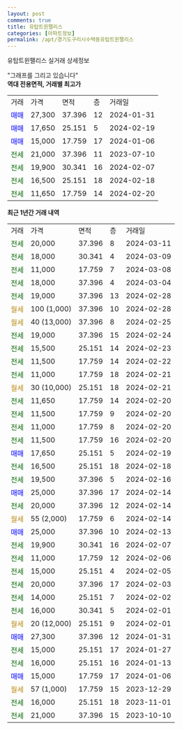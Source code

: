 ```yaml
---
layout: post
comments: true
title: 유탑트윈팰리스
categories: [아파트정보]
permalink: /apt/경기도구리시수택동유탑트윈팰리스
---
```


유탑트윈팰리스 실거래 상세정보

<script type="text/javascript">
  google.charts.load('current', {'packages':['line', 'corechart']});
  google.charts.setOnLoadCallback(drawChart);

  function drawChart() {
    var data = new google.visualization.DataTable();
    data.addColumn('date', '거래일');
    data.addColumn('number', "매매");
    data.addColumn('number', "전세");
    data.addColumn('number', "전매");

    data.addRows([[new Date(Date.parse("2024-03-11")), null, 20000, null], [new Date(Date.parse("2024-03-09")), null, 18000, null], [new Date(Date.parse("2024-03-08")), null, 11000, null], [new Date(Date.parse("2024-03-04")), null, 18000, null], [new Date(Date.parse("2024-02-28")), null, 19000, null], [new Date(Date.parse("2024-02-28")), null, null, null], [new Date(Date.parse("2024-02-25")), null, null, null], [new Date(Date.parse("2024-02-24")), null, 19000, null], [new Date(Date.parse("2024-02-23")), null, 15500, null], [new Date(Date.parse("2024-02-22")), null, 11500, null], [new Date(Date.parse("2024-02-21")), null, 11000, null], [new Date(Date.parse("2024-02-21")), null, null, null], [new Date(Date.parse("2024-02-20")), null, 11650, null], [new Date(Date.parse("2024-02-20")), null, 11500, null], [new Date(Date.parse("2024-02-20")), null, 11000, null], [new Date(Date.parse("2024-02-20")), null, 11500, null], [new Date(Date.parse("2024-02-19")), 17650, null, null], [new Date(Date.parse("2024-02-18")), null, 16500, null], [new Date(Date.parse("2024-02-16")), null, 19500, null], [new Date(Date.parse("2024-02-14")), 25000, null, null], [new Date(Date.parse("2024-02-14")), null, 20000, null], [new Date(Date.parse("2024-02-14")), null, null, null], [new Date(Date.parse("2024-02-13")), 25000, null, null], [new Date(Date.parse("2024-02-07")), null, 19900, null], [new Date(Date.parse("2024-02-06")), null, 11000, null], [new Date(Date.parse("2024-02-05")), null, 15000, null], [new Date(Date.parse("2024-02-03")), null, 20000, null], [new Date(Date.parse("2024-02-02")), null, 14000, null], [new Date(Date.parse("2024-02-01")), null, 16000, null], [new Date(Date.parse("2024-02-01")), null, null, null], [new Date(Date.parse("2024-01-31")), 27300, null, null], [new Date(Date.parse("2024-01-27")), null, 15000, null], [new Date(Date.parse("2024-01-13")), null, 16000, null], [new Date(Date.parse("2024-01-06")), 15000, null, null], [new Date(Date.parse("2023-12-29")), null, null, null], [new Date(Date.parse("2023-11-01")), null, 16000, null], [new Date(Date.parse("2023-10-10")), null, 21000, null]]);

    var options = {
      hAxis: {
        format: 'yyyy/MM/dd'
      },    
      lineWidth: 0,
      pointsVisible: true,    
      title: '최근 1년간 유형별 실거래가 분포',
      legend: { position: 'bottom' }
    };

    var formatter = new google.visualization.NumberFormat({pattern:'###,###'} );
    formatter.format(data, 1);
    formatter.format(data, 2);
    
    setTimeout(function() {
        var chart = new google.visualization.LineChart(document.getElementById('columnchart_material'));
        chart.draw(data, (options));
        document.getElementById('loading').style.display = 'none';
    }, 200);
  }
</script>


<div id="loading" style="z-index:20; display: block; margin-left: 0px">"그래프를 그리고 있습니다"</div>
<div id="columnchart_material" style="width: 95%; margin-left: 0px; display: block"></div>
<!-- contents start -->
<b>역대 전용면적, 거래별 최고가</b>
<table class="sortable">
    <tr>
      <td>거래</td>
      <td>가격</td>
      <td>면적</td>
      <td>층</td>
      <td>거래일</td>
    </tr>
        <tr>
          <td><a style="color: blue">매매</a></td>
          <td>27,300</td>
          <td>37.396</td>
          <td>12</td>
          <td>2024-01-31</td>
        </tr>            <tr>
          <td><a style="color: blue">매매</a></td>
          <td>17,650</td>
          <td>25.151</td>
          <td>5</td>
          <td>2024-02-19</td>
        </tr>            <tr>
          <td><a style="color: blue">매매</a></td>
          <td>15,000</td>
          <td>17.759</td>
          <td>17</td>
          <td>2024-01-06</td>
        </tr>        
        <tr>
              <td><a style="color: darkgreen">전세</a></td>
              <td>21,000</td>
              <td>37.396</td>
              <td>11</td>
              <td>2023-07-10</td>
            </tr>            <tr>
              <td><a style="color: darkgreen">전세</a></td>
              <td>19,900</td>
              <td>30.341</td>
              <td>16</td>
              <td>2024-02-07</td>
            </tr>            <tr>
              <td><a style="color: darkgreen">전세</a></td>
              <td>16,500</td>
              <td>25.151</td>
              <td>18</td>
              <td>2024-02-18</td>
            </tr>            <tr>
              <td><a style="color: darkgreen">전세</a></td>
              <td>11,650</td>
              <td>17.759</td>
              <td>14</td>
              <td>2024-02-20</td>
            </tr>        
    
</table>

<b>최근 1년간 거래 내역</b>

<table class="sortable">
    <tr>
      <td>거래</td>
      <td>가격</td>
      <td>면적</td>
      <td>층</td>
      <td>거래일</td>
    </tr>
    <tr>
      <td><a style="color: darkgreen">전세</a></td>
      <td>20,000</td>
      <td>37.396</td>
      <td>8</td>
      <td>2024-03-11</td>
    </tr>          <tr>
      <td><a style="color: darkgreen">전세</a></td>
      <td>18,000</td>
      <td>30.341</td>
      <td>4</td>
      <td>2024-03-09</td>
    </tr>          <tr>
      <td><a style="color: darkgreen">전세</a></td>
      <td>11,000</td>
      <td>17.759</td>
      <td>7</td>
      <td>2024-03-08</td>
    </tr>          <tr>
      <td><a style="color: darkgreen">전세</a></td>
      <td>18,000</td>
      <td>37.396</td>
      <td>4</td>
      <td>2024-03-04</td>
    </tr>          <tr>
      <td><a style="color: darkgreen">전세</a></td>
      <td>19,000</td>
      <td>37.396</td>
      <td>13</td>
      <td>2024-02-28</td>
    </tr>          <tr>
      <td><a style="color: darkgoldenrod">월세</a></td>
      <td>100 (1,000)</td>
      <td>37.396</td>
      <td>10</td>
      <td>2024-02-28</td>
    </tr>          <tr>
      <td><a style="color: darkgoldenrod">월세</a></td>
      <td>40 (13,000)</td>
      <td>37.396</td>
      <td>8</td>
      <td>2024-02-25</td>
    </tr>          <tr>
      <td><a style="color: darkgreen">전세</a></td>
      <td>19,000</td>
      <td>37.396</td>
      <td>15</td>
      <td>2024-02-24</td>
    </tr>          <tr>
      <td><a style="color: darkgreen">전세</a></td>
      <td>15,500</td>
      <td>25.151</td>
      <td>14</td>
      <td>2024-02-23</td>
    </tr>          <tr>
      <td><a style="color: darkgreen">전세</a></td>
      <td>11,500</td>
      <td>17.759</td>
      <td>14</td>
      <td>2024-02-22</td>
    </tr>          <tr>
      <td><a style="color: darkgreen">전세</a></td>
      <td>11,000</td>
      <td>17.759</td>
      <td>18</td>
      <td>2024-02-21</td>
    </tr>          <tr>
      <td><a style="color: darkgoldenrod">월세</a></td>
      <td>30 (10,000)</td>
      <td>25.151</td>
      <td>18</td>
      <td>2024-02-21</td>
    </tr>          <tr>
      <td><a style="color: darkgreen">전세</a></td>
      <td>11,650</td>
      <td>17.759</td>
      <td>14</td>
      <td>2024-02-20</td>
    </tr>          <tr>
      <td><a style="color: darkgreen">전세</a></td>
      <td>11,500</td>
      <td>17.759</td>
      <td>9</td>
      <td>2024-02-20</td>
    </tr>          <tr>
      <td><a style="color: darkgreen">전세</a></td>
      <td>11,000</td>
      <td>17.759</td>
      <td>8</td>
      <td>2024-02-20</td>
    </tr>          <tr>
      <td><a style="color: darkgreen">전세</a></td>
      <td>11,500</td>
      <td>17.759</td>
      <td>16</td>
      <td>2024-02-20</td>
    </tr>          <tr>
      <td><a style="color: blue">매매</a></td>
      <td>17,650</td>
      <td>25.151</td>
      <td>5</td>
      <td>2024-02-19</td>
    </tr>          <tr>
      <td><a style="color: darkgreen">전세</a></td>
      <td>16,500</td>
      <td>25.151</td>
      <td>18</td>
      <td>2024-02-18</td>
    </tr>          <tr>
      <td><a style="color: darkgreen">전세</a></td>
      <td>19,500</td>
      <td>37.396</td>
      <td>5</td>
      <td>2024-02-16</td>
    </tr>          <tr>
      <td><a style="color: blue">매매</a></td>
      <td>25,000</td>
      <td>37.396</td>
      <td>17</td>
      <td>2024-02-14</td>
    </tr>          <tr>
      <td><a style="color: darkgreen">전세</a></td>
      <td>20,000</td>
      <td>37.396</td>
      <td>12</td>
      <td>2024-02-14</td>
    </tr>          <tr>
      <td><a style="color: darkgoldenrod">월세</a></td>
      <td>55 (2,000)</td>
      <td>17.759</td>
      <td>6</td>
      <td>2024-02-14</td>
    </tr>          <tr>
      <td><a style="color: blue">매매</a></td>
      <td>25,000</td>
      <td>37.396</td>
      <td>10</td>
      <td>2024-02-13</td>
    </tr>          <tr>
      <td><a style="color: darkgreen">전세</a></td>
      <td>19,900</td>
      <td>30.341</td>
      <td>16</td>
      <td>2024-02-07</td>
    </tr>          <tr>
      <td><a style="color: darkgreen">전세</a></td>
      <td>11,000</td>
      <td>17.759</td>
      <td>12</td>
      <td>2024-02-06</td>
    </tr>          <tr>
      <td><a style="color: darkgreen">전세</a></td>
      <td>15,000</td>
      <td>25.151</td>
      <td>4</td>
      <td>2024-02-05</td>
    </tr>          <tr>
      <td><a style="color: darkgreen">전세</a></td>
      <td>20,000</td>
      <td>37.396</td>
      <td>17</td>
      <td>2024-02-03</td>
    </tr>          <tr>
      <td><a style="color: darkgreen">전세</a></td>
      <td>14,000</td>
      <td>25.151</td>
      <td>7</td>
      <td>2024-02-02</td>
    </tr>          <tr>
      <td><a style="color: darkgreen">전세</a></td>
      <td>16,000</td>
      <td>30.341</td>
      <td>5</td>
      <td>2024-02-01</td>
    </tr>          <tr>
      <td><a style="color: darkgoldenrod">월세</a></td>
      <td>20 (12,000)</td>
      <td>25.151</td>
      <td>9</td>
      <td>2024-02-01</td>
    </tr>          <tr>
      <td><a style="color: blue">매매</a></td>
      <td>27,300</td>
      <td>37.396</td>
      <td>12</td>
      <td>2024-01-31</td>
    </tr>          <tr>
      <td><a style="color: darkgreen">전세</a></td>
      <td>15,000</td>
      <td>25.151</td>
      <td>17</td>
      <td>2024-01-27</td>
    </tr>          <tr>
      <td><a style="color: darkgreen">전세</a></td>
      <td>16,000</td>
      <td>25.151</td>
      <td>16</td>
      <td>2024-01-13</td>
    </tr>          <tr>
      <td><a style="color: blue">매매</a></td>
      <td>15,000</td>
      <td>17.759</td>
      <td>17</td>
      <td>2024-01-06</td>
    </tr>          <tr>
      <td><a style="color: darkgoldenrod">월세</a></td>
      <td>57 (1,000)</td>
      <td>17.759</td>
      <td>15</td>
      <td>2023-12-29</td>
    </tr>          <tr>
      <td><a style="color: darkgreen">전세</a></td>
      <td>16,000</td>
      <td>25.151</td>
      <td>18</td>
      <td>2023-11-01</td>
    </tr>          <tr>
      <td><a style="color: darkgreen">전세</a></td>
      <td>21,000</td>
      <td>37.396</td>
      <td>15</td>
      <td>2023-10-10</td>
    </tr>      </table>
<!-- contents end -->    

